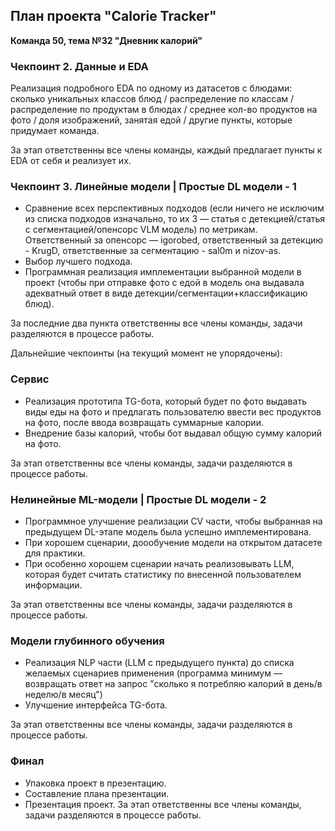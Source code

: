 ## План проекта "Calorie Tracker"
**Команда 50, тема №32 "Дневник калорий"**

### Чекпоинт 2. Данные и EDA
Реализация подробного EDA по одному из датасетов с блюдами: сколько уникальных классов блюд / распределение по классам / распределение по продуктам в блюдах / среднее кол-во продуктов на фото / доля изображений, занятая едой / другие пункты, которые придумает команда. 

За этап ответственны все члены команды, каждый предлагает пункты к EDA от себя и реализует их.

### Чекпоинт 3. Линейные модели | Простые DL модели - 1 
* Сравнение всех перспективных подходов (если ничего не исключим из списка подходов изначально, то их 3 — статья с детекцией/статья с сегментацией/опенсорс VLM модель) по метрикам. Ответственный за опенсорс — igorobed, ответственный за детекцию - KrugD, ответственные за сегментацию - sal0m и nizov-as.
* Выбор лучшего подхода.
* Программная реализация имплементации выбранной модели в проект (чтобы при отправке фото с едой в модель она выдавала адекватный ответ в виде детекции/сегментации+классификацию блюд).

За последние два пункта ответственны все члены команды, задачи разделяются в процессе работы.

Дальнейшие чекпоинты (на текущий момент не упорядочены):

### Сервис 
* Реализация прототипа TG-бота, который будет по фото выдавать виды еды на фото и предлагать пользователю ввести вес продуктов на фото, после ввода возвращать суммарные калории.
* Внедрение базы калорий, чтобы бот выдавал общую сумму калорий на фото.

За этап ответственны все члены команды, задачи разделяются в процессе работы.

### Нелинейные ML-модели | Простые DL модели - 2 
* Программное улучшение реализации CV части, чтобы выбранная на предыдущем DL-этапе модель была успешно имплементирована.
* При хорошем сценарии, доообучение модели на открытом датасете для практики.
* При особенно хорошем сценарии начать реализовывать LLM, которая будет считать статистику по внесенной пользователем информации.

За этап ответственны все члены команды, задачи разделяются в процессе работы.

### Модели глубинного обучения
* Реализация NLP части (LLM с предыдущего пункта) до списка желаемых сценариев применения (программа минимум — возвращать ответ на запрос "сколько я потребляю калорий в день/в неделю/в месяц")
* Улучшение интерфейса TG-бота.

За этап ответственны все члены команды, задачи разделяются в процессе работы.

### Финал 
* Упаковка проект в презентацию.
* Составление плана презентации.
* Презентация проект.
За этап ответственны все члены команды, задачи разделяются в процессе работы.
